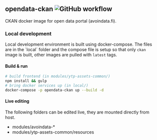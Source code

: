 ## opendata-ckan ![GitHub workflow](https://github.com/vrk-kpa/opendata-ckan/actions/workflows/create-release.yml/badge.svg)

CKAN docker image for open data portal (avoindata.fi). 

### Local development

Local development environment is built using docker-compose. The files are in the ´local´ folder and the compose file is setup so that only `ckan` image is built, other images are pulled with `latest` tags.

#### Build & run

```bash
# build frontend (in modules/ytp-assets-common/)
npm install && gulp
# bring docker services up (in local/)
docker-compose -p opendata-ckan up --build -d
```

#### Live editing

The following folders can be edited live, they are mounted directly from host.

* modules/avoindata-*
* modules/ytp-assets-common/resources
